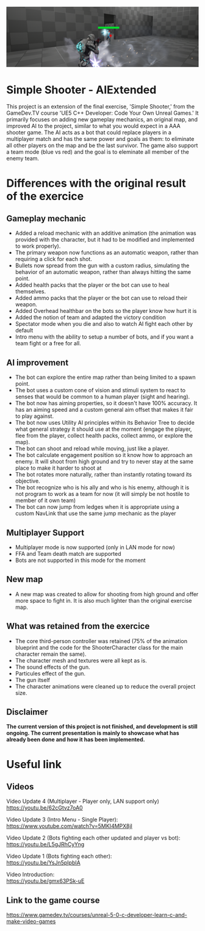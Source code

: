 ![Screenshot of the projectt](/Screenshot/ProjectHeader.png)</BR>
# Simple Shooter - AIExtended
This project is an extension of the final exercise, 'Simple Shooter,' from the GameDev.TV course 'UE5 C++ Developer: Code Your Own Unreal Games.' It primarily focuses on adding new gameplay mechanics, an original map, and improved AI to the project, similar to what you would expect in a AAA shooter game. The AI acts as a bot that could replace players in a multiplayer match and has the same power and goals as them: to eliminate all other players on the map and be the last survivor. The game also support a team mode (blue vs red) and the goal is to eleminate all member of the enemy team.

# Differences with the original result of the exercice
## Gameplay mechanic
- Added a reload mechanic with an additive animation (the animation was provided with the character, but it had to be modified and implemented to work properly).
- The primary weapon now functions as an automatic weapon, rather than requiring a click for each shot.
- Bullets now spread from the gun with a custom radius, simulating the behavior of an automatic weapon, rather than always hitting the same point.
- Added health packs that the player or the bot can use to heal themselves.
- Added ammo packs that the player or the bot can use to reload their weapon.
- Added Overhead healthbar on the bots so the player know how hurt it is
- Added the notion of team and adapted the victory condition
- Spectator mode when you die and also to watch AI fight each other by default
- Intro menu with the ability to setup a number of bots, and if you want a team fight or a free for all.

## AI improvement
- The bot can explore the entire map rather than being limited to a spawn point.
- The bot uses a custom cone of vision and stimuli system to react to senses that would be common to a human player (sight and hearing).
- The bot now has aiming properties, so it doesn't have 100% accuracy. It has an aiming speed and a custom general aim offset that makes it fair to play against.
- The bot now uses Utility AI principles within its Behavior Tree to decide what general strategy it should use at the moment (engage the player, flee from the player, collect health packs, collect ammo, or explore the map).
- The bot can shoot and reload while moving, just like a player.
- The bot calculate engagement position so it know how to approach an enemy. It will shoot from high ground and try to never stay at the same place to make it harder to shoot at
- The bot rotates more naturally, rather than instantly rotating toward its objective.
- The bot recognize who is his ally and who is his enemy, although it is not program to work as a team for now (it will simply be not hostile to member of it own team)
- The bot can now jump from ledges when it is appropriate using a custom NavLink that use the same jump mechanic as the player

## Multiplayer Support
- Multiplayer mode is now supported (only in LAN mode for now)
- FFA and Team death match are supported
- Bots are not supported in this mode for the moment
   
## New map
- A new map was created to allow for shooting from high ground and offer more space to fight in. It is also much lighter than the original exercise map.

## What was retained from the exercice
- The core third-person controller was retained (75% of the animation blueprint and the code for the ShooterCharacter class for the main character remain the same).
- The character mesh and textures were all kept as is.
- The sound effects of the gun.
- Particules effect of the gun.
- The gun itself
- The character animations were cleaned up to reduce the overall project size.
  
## Disclaimer
<b>The current version of this project is not finished, and development is still ongoing. The current presentation is mainly to showcase what has already been done and how it has been implemented.</b>

# Useful link

## Videos 
Video Update 4 (Multiplayer - Player only, LAN support only)
https://youtu.be/62cGtvz7oA0

Video Update 3 (Intro Menu - Single Player):</br>
https://www.youtube.com/watch?v=5MKI4MPX8jI

Video Update 2 (Bots fighting each other updated and player vs bot):</br>
https://youtu.be/L5gJRhCyYng</br>

Video Update 1 (Bots fighting each other):</br>
https://youtu.be/YsJn5pIpbIA</br>

Video Introduction: </br>
https://youtu.be/gmx63PSk-uE
  
## Link to the game course
https://www.gamedev.tv/courses/unreal-5-0-c-developer-learn-c-and-make-video-games
